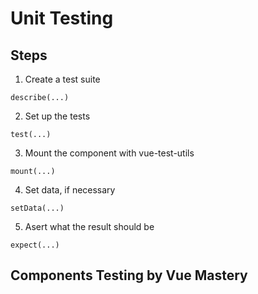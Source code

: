 # Unit Testing

## Steps

1. Create a test suite

```
describe(...)
```

2. Set up the tests

```
test(...)
```

3. Mount the component with vue-test-utils

```
mount(...)
```

4. Set data, if necessary

```
setData(...)
```

5. Asert what the result should be

```
expect(...)
```

## Components Testing by Vue Mastery
